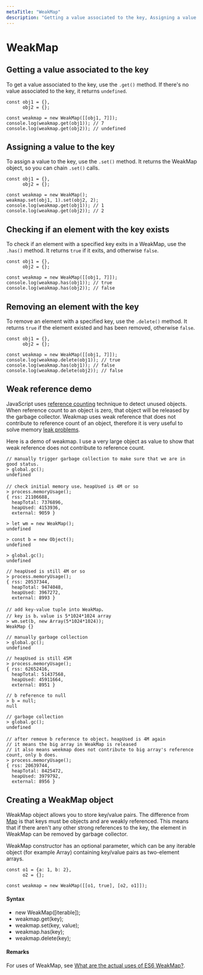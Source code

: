 ```yaml
---
metaTitle: "WeakMap"
description: "Getting a value associated to the key, Assigning a value to the key, Checking if an element with the key exists, Removing an element with the key, Weak reference demo, Creating a WeakMap object"
---
```


# WeakMap



## Getting a value associated to the key


To get a value associated to the key, use the `.get()` method. If there's no value associated to the key, it returns `undefined`.

```
const obj1 = {},
      obj2 = {};

const weakmap = new WeakMap([[obj1, 7]]);
console.log(weakmap.get(obj1)); // 7
console.log(weakmap.get(obj2)); // undefined

```



## Assigning a value to the key


To assign a value to the key, use the `.set()` method. It returns the WeakMap object, so you can chain `.set()` calls.

```
const obj1 = {},
      obj2 = {};

const weakmap = new WeakMap();
weakmap.set(obj1, 1).set(obj2, 2);
console.log(weakmap.get(obj1)); // 1
console.log(weakmap.get(obj2)); // 2

```



## Checking if an element with the key exists


To check if an element with a specified key exits in a WeakMap, use the `.has()` method. It returns `true` if it exits, and otherwise `false`.

```
const obj1 = {},
      obj2 = {};

const weakmap = new WeakMap([[obj1, 7]]);
console.log(weakmap.has(obj1)); // true
console.log(weakmap.has(obj2)); // false

```



## Removing an element with the key


To remove an element with a specified key, use the `.delete()` method. It returns `true` if the element existed and has been removed, otherwise `false`.

```
const obj1 = {},
      obj2 = {};

const weakmap = new WeakMap([[obj1, 7]]);
console.log(weakmap.delete(obj1)); // true
console.log(weakmap.has(obj1)); // false
console.log(weakmap.delete(obj2)); // false

```



## Weak reference demo


JavaScript uses [reference counting](https://developer.mozilla.org/en-US/docs/Web/JavaScript/Memory_Management) technique to detect unused objects. When reference count to an object is zero, that object will be released by the garbage collector. Weakmap uses weak reference that does not contribute to reference count of an object, therefore it is very useful to solve memory [leak problems](http://stackoverflow.com/questions/29413222/what-are-the-actual-uses-of-es6-weakmap).

Here is a demo of weakmap. I use a very large object as value to show that weak reference does not contribute to reference count.

```
// manually trigger garbage collection to make sure that we are in good status.
> global.gc(); 
undefined

// check initial memory use，heapUsed is 4M or so
> process.memoryUsage(); 
{ rss: 21106688,
  heapTotal: 7376896,
  heapUsed: 4153936,
  external: 9059 }

> let wm = new WeakMap();
undefined

> const b = new Object();
undefined

> global.gc();
undefined

// heapUsed is still 4M or so
> process.memoryUsage(); 
{ rss: 20537344,
  heapTotal: 9474048,
  heapUsed: 3967272,
  external: 8993 }

// add key-value tuple into WeakMap，
// key is b，value is 5*1024*1024 array 
> wm.set(b, new Array(5*1024*1024));
WeakMap {}

// manually garbage collection
> global.gc();
undefined

// heapUsed is still 45M
> process.memoryUsage(); 
{ rss: 62652416,
  heapTotal: 51437568,
  heapUsed: 45911664,
  external: 8951 }

// b reference to null
> b = null;
null

// garbage collection
> global.gc();
undefined

// after remove b reference to object，heapUsed is 4M again 
// it means the big array in WeakMap is released
// it also means weekmap does not contribute to big array's reference count, only b does.
> process.memoryUsage(); 
{ rss: 20639744,
  heapTotal: 8425472,
  heapUsed: 3979792,
  external: 8956 }

```



## Creating a WeakMap object


WeakMap object allows you to store key/value pairs. The difference from [Map](http://stackoverflow.com/documentation/javascript/1648/map#t=201608080946158722379) is that keys must be objects and are weakly referenced. This means that if there aren't any other strong references to the key, the element in WeakMap can be removed by garbage collector.

WeakMap constructor has an optional parameter, which can be any iterable object (for example Array) containing key/value pairs as two-element arrays.

```
const o1 = {a: 1, b: 2},
      o2 = {};

const weakmap = new WeakMap([[o1, true], [o2, o1]]);

```



#### Syntax


- new WeakMap([iterable]);
- weakmap.get(key);
- weakmap.set(key, value);
- weakmap.has(key);
- weakmap.delete(key);



#### Remarks


For uses of WeakMap, see [What are the actual uses of ES6 WeakMap?](http://stackoverflow.com/q/29413222/3853934).

